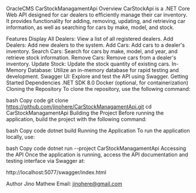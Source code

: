OracleCMS CarStockManagamentApi
Overview
CarStockApi is a .NET Core Web API designed for car dealers to efficiently manage their car inventory. It provides functionality for adding, removing, updating, and retrieving car information, as well as searching for cars by make, model, and stock.

Features
Display All Dealers: View a list of all registered dealers.
Add Dealers: Add new dealers to the system.
Add Cars: Add cars to a dealer's inventory.
Search Cars: Search for cars by make, model, and year, and retrieve stock information.
Remove Cars: Remove cars from a dealer's inventory.
Update Stock: Update the stock quantity of existing cars.
In-Memory Database: Utilize an in-memory database for rapid testing and development.
Swagger UI: Explore and test the API using Swagger.
Getting Started
Dependencies
.NET SDK 8.0
Docker (optional, for containerization)
Cloning the Repository
To clone the repository, use the following command:

bash
Copy code
git clone https://github.com/jinohere/CarStockManagamentApi.git
cd CarStockManagamentApi
Building the Project
Before running the application, build the project with the following command:

bash
Copy code
dotnet build
Running the Application
To run the application locally, use:

bash
Copy code
dotnet run --project CarStockManagamentApi
Accessing the API
Once the application is running, access the API documentation and testing interface via Swagger at:

http://localhost:5077/swagger/index.html

Author
Jino Mathew
Email: jinohere@gmail.com